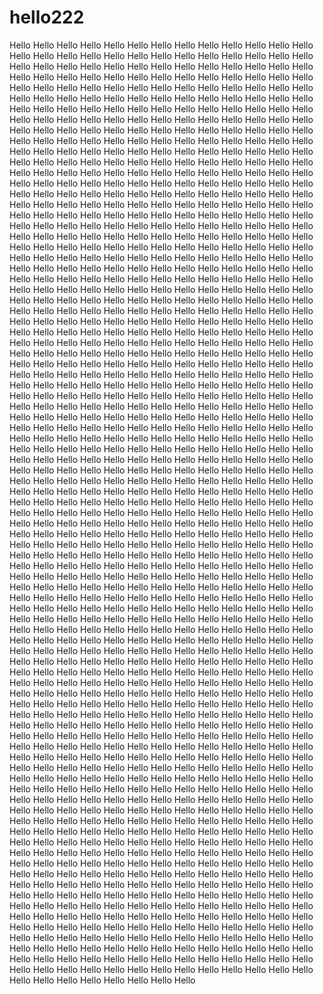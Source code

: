 # hello222

Hello Hello Hello Hello Hello Hello Hello Hello Hello Hello Hello Hello Hello Hello Hello Hello Hello Hello Hello Hello Hello Hello Hello
Hello Hello Hello Hello Hello Hello Hello Hello Hello Hello Hello Hello Hello Hello Hello Hello Hello Hello Hello Hello Hello Hello Hello
Hello Hello Hello Hello Hello Hello Hello Hello Hello Hello Hello Hello Hello Hello Hello Hello Hello Hello Hello Hello Hello Hello Hello
Hello Hello Hello Hello Hello Hello Hello Hello Hello Hello Hello Hello Hello Hello Hello Hello Hello Hello Hello Hello Hello Hello Hello
Hello Hello Hello Hello Hello Hello Hello Hello Hello Hello Hello Hello Hello Hello Hello Hello Hello Hello Hello Hello Hello Hello Hello
Hello Hello Hello Hello Hello Hello Hello Hello Hello Hello Hello Hello Hello Hello Hello Hello Hello Hello Hello Hello Hello Hello Hello
Hello Hello Hello Hello Hello Hello Hello Hello Hello Hello Hello Hello Hello Hello Hello Hello Hello Hello Hello Hello Hello Hello Hello
Hello Hello Hello Hello Hello Hello Hello Hello Hello Hello Hello Hello Hello Hello Hello Hello Hello Hello Hello Hello Hello Hello Hello
Hello Hello Hello Hello Hello Hello Hello Hello Hello Hello Hello Hello Hello Hello Hello Hello Hello Hello Hello Hello Hello Hello Hello
Hello Hello Hello Hello Hello Hello Hello Hello Hello Hello Hello Hello Hello Hello Hello Hello Hello Hello Hello Hello Hello Hello Hello
Hello Hello Hello Hello Hello Hello Hello Hello Hello Hello Hello Hello Hello Hello Hello Hello Hello Hello Hello Hello Hello Hello Hello
Hello Hello Hello Hello Hello Hello Hello Hello Hello Hello Hello Hello Hello Hello Hello Hello Hello Hello Hello Hello Hello Hello Hello
Hello Hello Hello Hello Hello Hello Hello Hello Hello Hello Hello Hello Hello Hello Hello Hello Hello Hello Hello Hello Hello Hello Hello
Hello Hello Hello Hello Hello Hello Hello Hello Hello Hello Hello Hello Hello Hello Hello Hello Hello Hello Hello Hello Hello Hello Hello
Hello Hello Hello Hello Hello Hello Hello Hello Hello Hello Hello Hello Hello Hello Hello Hello Hello Hello Hello Hello Hello Hello Hello
Hello Hello Hello Hello Hello Hello Hello Hello Hello Hello Hello Hello Hello Hello Hello Hello Hello Hello Hello Hello Hello Hello Hello
Hello Hello Hello Hello Hello Hello Hello Hello Hello Hello Hello Hello Hello Hello Hello Hello Hello Hello Hello Hello Hello Hello Hello
Hello Hello Hello Hello Hello Hello Hello Hello Hello Hello Hello Hello Hello Hello Hello Hello Hello Hello Hello Hello Hello Hello Hello
Hello Hello Hello Hello Hello Hello Hello Hello Hello Hello Hello Hello Hello Hello Hello Hello Hello Hello Hello Hello Hello Hello Hello
Hello Hello Hello Hello Hello Hello Hello Hello Hello Hello Hello Hello Hello Hello Hello Hello Hello Hello Hello Hello Hello Hello Hello
Hello Hello Hello Hello Hello Hello Hello Hello Hello Hello Hello Hello Hello Hello Hello Hello Hello Hello Hello Hello Hello Hello Hello
Hello Hello Hello Hello Hello Hello Hello Hello Hello Hello Hello Hello Hello Hello Hello Hello Hello Hello Hello Hello Hello Hello Hello
Hello Hello Hello Hello Hello Hello Hello Hello Hello Hello Hello Hello Hello Hello Hello Hello Hello Hello Hello Hello Hello Hello Hello
Hello Hello Hello Hello Hello Hello Hello Hello Hello Hello Hello Hello Hello Hello Hello Hello Hello Hello Hello Hello Hello Hello Hello
Hello Hello Hello Hello Hello Hello Hello Hello Hello Hello Hello Hello Hello Hello Hello Hello Hello Hello Hello Hello Hello Hello Hello
Hello Hello Hello Hello Hello Hello Hello Hello Hello Hello Hello Hello Hello Hello Hello Hello Hello Hello Hello Hello Hello Hello Hello
Hello Hello Hello Hello Hello Hello Hello Hello Hello Hello Hello Hello Hello Hello Hello Hello Hello Hello Hello Hello Hello Hello Hello
Hello Hello Hello Hello Hello Hello Hello Hello Hello Hello Hello Hello Hello Hello Hello Hello Hello Hello Hello Hello Hello Hello Hello
Hello Hello Hello Hello Hello Hello Hello Hello Hello Hello Hello Hello Hello Hello Hello Hello Hello Hello Hello Hello Hello Hello Hello
Hello Hello Hello Hello Hello Hello Hello Hello Hello Hello Hello Hello Hello Hello Hello Hello Hello Hello Hello Hello Hello Hello Hello
Hello Hello Hello Hello Hello Hello Hello Hello Hello Hello Hello Hello Hello Hello Hello Hello Hello Hello Hello Hello Hello Hello Hello
Hello Hello Hello Hello Hello Hello Hello Hello Hello Hello Hello Hello Hello Hello Hello Hello Hello Hello Hello Hello Hello Hello Hello
Hello Hello Hello Hello Hello Hello Hello Hello Hello Hello Hello Hello Hello Hello Hello Hello Hello Hello Hello Hello Hello Hello Hello
Hello Hello Hello Hello Hello Hello Hello Hello Hello Hello Hello Hello Hello Hello Hello Hello Hello Hello Hello Hello Hello Hello Hello
Hello Hello Hello Hello Hello Hello Hello Hello Hello Hello Hello Hello Hello Hello Hello Hello Hello Hello Hello Hello Hello Hello Hello
Hello Hello Hello Hello Hello Hello Hello Hello Hello Hello Hello Hello Hello Hello Hello Hello Hello Hello Hello Hello Hello Hello Hello
Hello Hello Hello Hello Hello Hello Hello Hello Hello Hello Hello Hello Hello Hello Hello Hello Hello Hello Hello Hello Hello Hello Hello
Hello Hello Hello Hello Hello Hello Hello Hello Hello Hello Hello Hello Hello Hello Hello Hello Hello Hello Hello Hello Hello Hello Hello
Hello Hello Hello Hello Hello Hello Hello Hello Hello Hello Hello Hello Hello Hello Hello Hello Hello Hello Hello Hello Hello Hello Hello
Hello Hello Hello Hello Hello Hello Hello Hello Hello Hello Hello Hello Hello Hello Hello Hello Hello Hello Hello Hello Hello Hello Hello
Hello Hello Hello Hello Hello Hello Hello Hello Hello Hello Hello Hello Hello Hello Hello Hello Hello Hello Hello Hello Hello Hello Hello
Hello Hello Hello Hello Hello Hello Hello Hello Hello Hello Hello Hello Hello Hello Hello Hello Hello Hello Hello Hello Hello Hello Hello
Hello Hello Hello Hello Hello Hello Hello Hello Hello Hello Hello Hello Hello Hello Hello Hello Hello Hello Hello Hello Hello Hello Hello
Hello Hello Hello Hello Hello Hello Hello Hello Hello Hello Hello Hello Hello Hello Hello Hello Hello Hello Hello Hello Hello Hello Hello
Hello Hello Hello Hello Hello Hello Hello Hello Hello Hello Hello Hello Hello Hello Hello Hello Hello Hello Hello Hello Hello Hello Hello
Hello Hello Hello Hello Hello Hello Hello Hello Hello Hello Hello Hello Hello Hello Hello Hello Hello Hello Hello Hello Hello Hello Hello
Hello Hello Hello Hello Hello Hello Hello Hello Hello Hello Hello Hello Hello Hello Hello Hello Hello Hello Hello Hello Hello Hello Hello
Hello Hello Hello Hello Hello Hello Hello Hello Hello Hello Hello Hello Hello Hello Hello Hello Hello Hello Hello Hello Hello Hello Hello
Hello Hello Hello Hello Hello Hello Hello Hello Hello Hello Hello Hello Hello Hello Hello Hello Hello Hello Hello Hello Hello Hello Hello
Hello Hello Hello Hello Hello Hello Hello Hello Hello Hello Hello Hello Hello Hello Hello Hello Hello Hello Hello Hello Hello Hello Hello
Hello Hello

